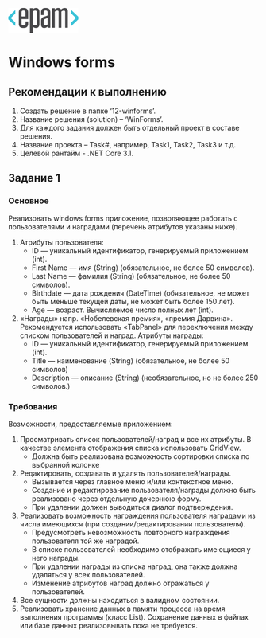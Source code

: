 ![Logo](https://github.com/Anton-Pronkin/net-courses-external/raw/master/HomeWork/media/epam_logo.png)

# Windows forms

## Рекомендации к выполнению

1. Создать решение в папке ‘12-winforms’.
2. Название решения (solution) – ‘WinForms’.
3. Для каждого задания должен быть отдельный проект в составе решения.
4. Название проекта – Task\#, например, Task1, Task2, Task3 и т.д.
5. Целевой рантайм - .NET Core 3.1.

## Задание 1

### Основное

Реализовать windows forms приложение, позволяющее работать с пользователями и наградами (перечень атрибутов указаны ниже).
1. Атрибуты пользователя:
    - ID — уникальный идентификатор, генерируемый приложением (int).
    - First Name — имя (String) (обязательное, не более 50 символов).
    - Last Name — фамилия (String) (обязательное, не более 50 символов).
    - Birthdate — дата рождения (DateTime) (обязательное, не может быть меньше текущей даты, не может быть более 150 лет).
    - Age — возраст. Вычисляемое число полных лет (int).
2. «Награды» напр. «Нобелевская премия», «премия Дарвина». Рекомендуется использовать «TabPanel» для переключения между списком пользователей и наград. Атрибуты награды:
    - ID — уникальный идентификатор, генерируемый приложением (int).
    - Title — наименование (String) (обязательное, не более 50 символов)
    - Description — описание (String) (необязательное, но не более 250 символов.)

### Требования

Возможности, предоставляемые приложением:
1. Просматривать список пользователей/наград и все их атрибуты. В качестве элемента отображения списка использовать GridView.
    - Должна быть реализована возможность сортировки списка по выбранной колонке
2. Редактировать, создавать и удалять пользователей/награды.
    - Вызывается через главное меню и/или контекстное меню.
    - Создание и редактирование пользователя/награды должно быть реализовано через отдельную дочернюю форму.
    - При удалении должен выводиться диалог подтверждения.
3. Реализовать возможность награждения пользователя наградами из числа имеющихся (при создании/редактировании пользователя).
    - Предусмотреть невозможность повторного награждения пользователя той же наградой.
    - В списке пользователей необходимо отображать имеющиеся у него награды.
    - При удалении награды из списка наград, она также должна удаляться у всех пользователей.
    - Изменение атрибутов наград должно отражаться у пользователей.
4. Все сущности должны находиться в валидном состоянии.
5. Реализовать хранение данных в памяти процесса на время выполнения программы (класс List). Сохранение данных в файлах или базе данных реализовывать пока не требуется.
